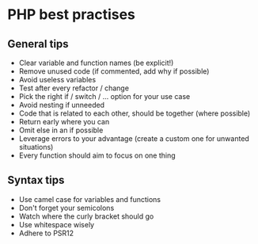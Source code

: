 # PHP best practises

## General tips

- Clear variable and function names (be explicit!)
- Remove unused code (if commented, add why if possible)
- Avoid useless variables
- Test after every refactor / change
- Pick the right if / switch / ... option for your use case
- Avoid nesting if unneeded
- Code that is related to each other, should be together (where possible)
- Return early where you can
- Omit else in an if possible
- Leverage errors to your advantage (create a custom one for unwanted situations)
- Every function should aim to focus on one thing

## Syntax tips

- Use camel case for variables and functions
- Don't forget your semicolons
- Watch where the curly bracket should go
- Use whitespace wisely
- Adhere to PSR12
